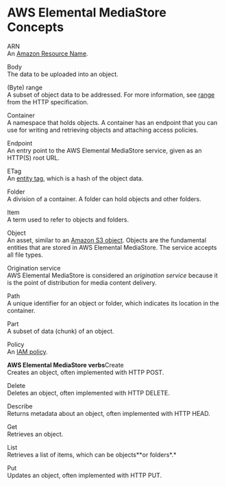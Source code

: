 # AWS Elemental MediaStore Concepts<a name="concepts"></a>

ARN  
An [Amazon Resource Name](http://docs.aws.amazon.com/general/latest/gr/aws-arns-and-namespaces.html)\.

Body  
The data to be uploaded into an object\.

\(Byte\) range  
A subset of object data to be addressed\. For more information, see [range](https://www.w3.org/Protocols/rfc2616/rfc2616-sec14.html#sec14.35) from the HTTP specification\.

Container  
A namespace that holds objects\. A container has an endpoint that you can use for writing and retrieving objects and attaching access policies\.

Endpoint  
An entry point to the AWS Elemental MediaStore service, given as an HTTP\(S\) root URL\.

ETag  
An [entity tag](https://www.w3.org/Protocols/rfc2616/rfc2616-sec14.html#sec14.19), which is a hash of the object data\.

Folder  
A division of a container\. A folder can hold objects and other folders\.

Item  
A term used to refer to objects and folders\.

Object  
An asset, similar to an [Amazon S3 object](http://docs.aws.amazon.com/s3/)\. Objects are the fundamental entities that are stored in AWS Elemental MediaStore\. The service accepts all file types\.

Origination service  
AWS Elemental MediaStore is considered an *origination service* because it is the point of distribution for media content delivery\.

Path  
A unique identifier for an object or folder, which indicates its location in the container\.

Part  
A subset of data \(chunk\) of an object\.

Policy  
An [IAM policy](http://docs.aws.amazon.com/IAM/latest/UserGuide/access_policies.html)\.

**AWS Elemental MediaStore verbs**Create  
Creates an object, often implemented with HTTP POST\.

Delete  
Deletes an object, often implemented with HTTP DELETE\.

Describe  
Returns metadata about an object, often implemented with HTTP HEAD\.

Get  
Retrieves an object\.

List  
Retrieves a list of items, which can be objects**or folders*\.*

Put  
Updates an object, often implemented with HTTP PUT\.
